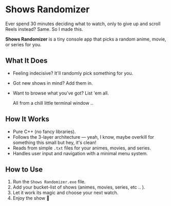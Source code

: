 # Shows Randomizer

Ever spend 30 minutes deciding what to watch, only to give up and scroll Reels instead? Same. So I made this.

**Shows Randomizer** is a tiny console app that picks a random anime, movie, or series for you.

## What It Does

- Feeling indecisive? It'll randomly pick something for you.
- Got new shows in mind? Add them in.
- Want to browse what you’ve got? List 'em all.

    All from a chill little terminal window ..

## How It Works

- Pure C++ (no fancy libraries).
- Follows the 3-layer architecture — yeah, I know, maybe overkill for something this small but hey, it's clean!
- Reads from simple `.txt` files for your animes, movies, and series.
- Handles user input and navigation with a minimal menu system.

## How to Use

1. Run the `Shows Randomizer.exe` file.
2. Add your bucket-list of shows (animes, movies, series, etc .. ).
3. Let it work its magic and choose your next watch.
4. Enjoy the show 🍿
